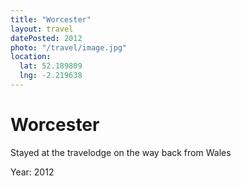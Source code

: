 ```yaml
---
title: "Worcester"
layout: travel
datePosted: 2012
photo: "/travel/image.jpg"
location:
  lat: 52.189809
  lng: -2.219638
---
```

# Worcester

Stayed at the travelodge on the way back from Wales

Year: 2012
